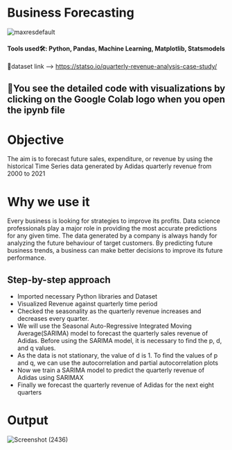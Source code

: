 # Business Forecasting

![maxresdefault](https://github.com/SyedsProjectPortfolio45/Business-Forecasting/assets/147240839/fb66f2e6-6bb2-49e1-88a8-b278bd4e5cb6)

#### Tools used🛠: Python, Pandas, Machine Learning, Matplotlib, Statsmodels
🔗dataset link --> https://statso.io/quarterly-revenue-analysis-case-study/

## 🚧You see the detailed code with visualizations by clicking on the Google Colab logo when you open the ipynb file

# Objective
The aim is to forecast future sales, expenditure, or revenue by using the historical Time Series data generated by Adidas quarterly revenue from 2000 to 2021

# Why we use it
Every business is looking for strategies to improve its profits. Data science professionals play a major role in providing the most accurate predictions for any given time. The data generated by a company is always handy for analyzing the future behaviour of target customers. By predicting future business trends, a business can make better decisions to improve its future performance.

## Step-by-step approach
- Imported necessary Python libraries and Dataset
- Visualized Revenue against quarterly time period
- Checked the seasonality as the quarterly revenue increases and decreases every quarter.
- We will use the Seasonal Auto-Regressive Integrated Moving Average(SARIMA) model to forecast the quarterly sales revenue of Adidas. Before using the SARIMA model, it is necessary to find the p, d, and q values.
- As the data is not stationary, the value of d is 1. To find the values of p and q, we can use the autocorrelation and partial autocorrelation plots
- Now we train a SARIMA model to predict the quarterly revenue of Adidas using SARIMAX
- Finally we forecast the quarterly revenue of Adidas for the next eight quarters

# Output
![Screenshot (2436)](https://github.com/SyedsProjectPortfolio45/Business-Forecasting/assets/147240839/c3edf337-5192-413c-995d-070bfda392e9)

